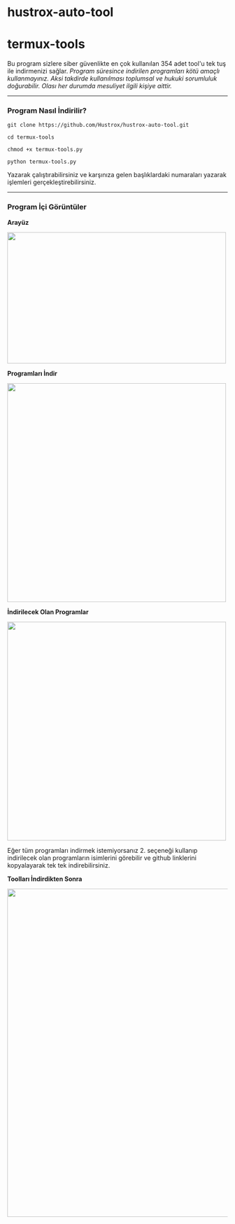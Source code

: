 # hustrox-auto-tool

# termux-tools
Bu program sizlere siber güvenlikte en çok kullanılan 354 adet tool'u tek tuş ile indirmenizi sağlar. _Program süresince indirilen programları kötü amaçlı kullanmayınız. Aksi takdirde kullanılması toplumsal ve hukuki sorumluluk doğurabilir. Olası her durumda mesuliyet ilgili kişiye aittir._

---

### Program Nasıl İndirilir?

`git clone https://github.com/Hustrox/hustrox-auto-tool.git`

`cd termux-tools`

`chmod +x termux-tools.py`

`python termux-tools.py`

Yazarak çalıştırabilirsiniz ve karşınıza gelen başlıklardaki numaraları yazarak işlemleri gerçekleştirebilirsiniz.

---

### Program İçi Görüntüler

**Arayüz**

<img src="https://github.com/wolkann/termux-tools/blob/main/imgs/arayuz.jpeg" width="500" height="300">


**Programları İndir**

<img src="https://github.com/wolkann/termux-tools/blob/main/imgs/indirilecek_olan_programlar.jpeg" width="500" height="500">


**İndirilecek Olan Programlar**

<img src="https://github.com/wolkann/termux-tools/blob/main/imgs/programlar%C4%B1_indirme.jpeg" width="500" height="500">

Eğer tüm programları indirmek istemiyorsanız 2. seçeneği kullanıp indirilecek olan programların isimlerini görebilir ve github linklerini kopyalayarak tek tek indirebilirsiniz.

**Toolları İndirdikten Sonra**

<img src="https://github.com/wolkann/termux-tools/blob/main/imgs/indirme_sonras%C4%B1.jpg" width="600" height="750">
